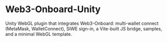 # Web3-Onboard-Unity
Unity WebGL plugin that integrates Web3-Onboard: multi-wallet connect (MetaMask, WalletConnect), SIWE sign-in, a Vite-built JS bridge, samples, and a minimal WebGL template.
